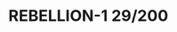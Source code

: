 # REBELLION-1                                                                                                           29/200

